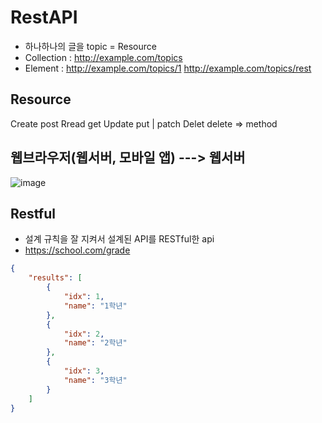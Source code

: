 # RestAPI

- 하나하나의 글을 topic = Resource
- Collection : http://example.com/topics
- Element : http://example.com/topics/1  http://example.com/topics/rest

## Resource
Create      post
Rread       get
Update      put | patch
Delet       delete
=> method

## 웹브라우저(웹서버, 모바일 앱) ---> 웹서버
![image](https://user-images.githubusercontent.com/65120581/130011356-747224d1-ab45-4e7e-afe8-f82f9eee2631.png)

## Restful
- 설계 규칙을 잘 지켜서 설계된 API를 RESTful한 api
-  https://school.com/grade
```json
{
    "results": [
        {
            "idx": 1,
            "name": "1학년"
        },
        {
            "idx": 2,
            "name": "2학년"
        },
        {
            "idx": 3,
            "name": "3학년"
        }
    ]
}

```
